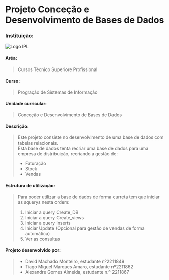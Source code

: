# Projeto Conceção e Desenvolvimento de Bases de Dados
### Instituição:
![Logo IPL](https://www.ipleiria.pt/wp-content/uploads/2022/04/estg_h.svg)
#### Aréa:
>Cursos Técnico Superiore Profissional
#### Curso:
>Progração de Sistemas de Informação
#### Unidade curricular:
>Conceção e Desenvolvimento de Bases de Dados
#### Descrição:
>Este projeto consiste no desenvolvimento de uma base de dados com tabelas relacionais.\
>Esta base de dados tenta recriar uma base de dados para uma empresa de distribuição, recriando a gestão de:
>    - Faturação
>    - Stock
>    - Vendas
#### Estrutura de utilização:
>Para poder utilizar a base de dados de forma curreta tem que iniciar as squerys nesta ordem:
>1. Iniciar a query Create_DB
>2. Iniciar a query Create_views
>3. Iniciar a query Inserts
>4. Iniciar Update (Opcional para gestão de vendas de forma automática)
>5. Ver as consultas 
#### Projeto desenvolvido por:
>- David Machado Monteiro, estudante nº2211849
>- Tiago Miguel Marques Amaro, estudante nº2211862
>- Alexandre Gomes Almeida, estudante n.º 2211867
